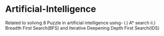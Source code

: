 # Artificial-Intelligence
Related to solving 8 Puzzle in artificial intelligence using-
i.) A* search
ii.) Breadth First Search(BFS) and Iterative Deepening Depth First Search(IDS)


